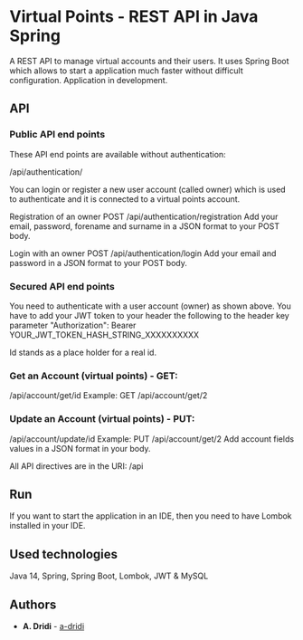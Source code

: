 # Virtual Points - REST API in Java Spring

A REST API to manage virtual accounts and their users. It uses Spring Boot which allows to start a application much faster without difficult configuration.
Application in development.

## API

### Public API end points
These API end points are available without authentication:

/api/authentication/

You can login or register a new user account (called owner) which is used to authenticate and it is connected to a virtual points account. 

Registration of an owner
POST /api/authentication/registration
Add your email, password, forename and surname in a JSON format to your POST body. 

Login with an owner
POST /api/authentication/login
Add your email and password in a JSON format to your POST body. 


### Secured API end points
You need to authenticate with a user account (owner) as shown above. You have to add your JWT token to your header the following to the header key parameter "Authorization":
Bearer YOUR_JWT_TOKEN_HASH_STRING_XXXXXXXXXX

Id stands as a place holder for a real id. 

### Get an Account (virtual points) - GET:
/api/account/get/id 
Example: 
GET /api/account/get/2 

### Update an Account (virtual points) - PUT:
/api/account/update/id 
Example: 
PUT /api/account/get/2 
Add account fields values in a JSON format in your body. 


All API directives are in the URI: /api


## Run
If you want to start the application in an IDE, then you need to have Lombok installed in your IDE.


## Used technologies
Java 14, Spring, Spring Boot, Lombok, JWT & MySQL

## Authors

* **A. Dridi** - [a-dridi](https://github.com/a-dridi/)
